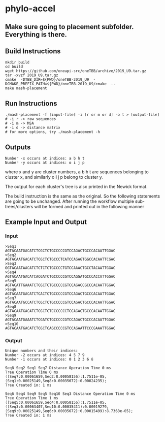 # phylo-accel

## Make sure going to placement subfolder. Everything is there.

## Build Instructions
```
mkdir build
cd build
wget https://github.com/oneapi-src/oneTBB/archive/2019_U9.tar.gz
tar -xvzf 2019_U9.tar.gz
cmake  -DTBB_DIR=${PWD}/oneTBB-2019_U9  -DCMAKE_PREFIX_PATH=${PWD}/oneTBB-2019_U9/cmake  ..
make mash-placement
```

## Run Instructions
```
./mash-placement -f [input-file] -i [r or m or d] -o t > [output-file]
# -i r -> raw sequences
# -i m -> MSA
# -i d -> distance matrix
# for more options, try ./mash-placement -h
```

## Outputs

```
Number -x occurs at indices: a b h t 
Number -y occurs at indices: o i j p
```


where x and y are cluster numbers, a b h t are sequences belonging to cluster x, and similarly o i j p belong to cluster y. 

The output for each cluster's tree is also printed in the Newick format. 



The build instruction is the same as the original. So the following statements are going to be unchanged. After running the workflow multiple sub-trees/clusters will be formed and printed out in the following manner 

## Example Input and Output
### Input
```
>Seq1
AGTACAATGACATCTCGCTCTGCCCCCGTCCAGACTGCCCACAATTGGAC
>Seq2
AGTACAATGACATCTCGCTCTGCCCTCATCCAGAGTGGCCACAATTCGAC
>Seq3
GGTACAATAACATCTCTCTCTGCCCCTGTCCAAACTGCCTACAATTGGAC
>Seq4
AGTACAATGACATCACGATCTGCCCCCGTCCAGGATGCCCACCATTGGAC
>Seq5
AGTACATTGAAATCTCGCTCTGCCCCCGTCCAGACCGCCCACAATTGGAC
>Seq6
AGTACAATGACATCTCACTCTGCCCCCGTCCAGACTGCCCACAATTGGAC
>Seq7
AGTACAATGCCATCTCGCTCTGCCCCCGTCCAGACTGCCCACAATTGGAC
>Seq8
AGTACAATGACATCTCGCTCTCCCCCCCTCCAGACTGCCCACAATTGGAC
>Seq9
AGTACAATGAAATCTCGATCTGCCCCCGTCCAGACTGCCCACAATTGGAC
>Seq10
AGTACAATGACATCTCGCTCAGCCCCCGTCCAGAATTCCCGAAATTGGAC

```

### Output
```
Unique numbers and their indices:
Number -2 occurs at indices: 4 5 7 9 
Number -1 occurs at indices: 0 1 2 3 6 8 

Seq8 Seq2 Seq1 Seq7 Distance Operation Time 0 ms
Tree Operation Time 0 ms
((Seq7:0.00061659,Seq2:0.00058156):1.7511e-05,(Seq1:0.00025149,Seq8:0.00035672):0.00024235);
Tree Created in: 1 ms

Seq6 Seq4 Seq9 Seq5 Seq10 Seq3 Distance Operation Time 0 ms
Tree Operation Time 1 ms
((Seq5:0.00061659,Seq4:0.00058156):1.7511e-05,((Seq3:0.00063407,Seq10:0.00035411):0.00019279,(Seq9:0.00025149,Seq6:0.00035672):0.00015499):8.7368e-05);
Tree Created in: 1 ms
```

